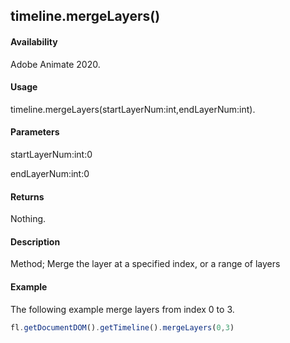 ## timeline.mergeLayers()

#### Availability

Adobe Animate 2020.

#### Usage

timeline.mergeLayers(startLayerNum:int,endLayerNum:int).

#### Parameters
startLayerNum:int:0

endLayerNum:int:0

#### Returns

Nothing.

#### Description

Method; Merge the layer at a specified index, or a range of layers

#### Example

The following example merge layers from index 0 to 3.
```javascript
fl.getDocumentDOM().getTimeline().mergeLayers(0,3)
```